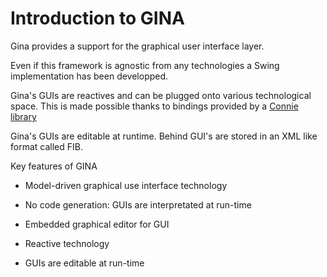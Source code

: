 # Introduction to GINA

Gina provides a support for the graphical user interface layer. 
  
Even if this framework is agnostic from any technologies a Swing implementation has been developped. 
  
Gina's GUIs are reactives and can be plugged onto various technological space. This is made possible thanks to bindings provided by a [Connie library](https://openflexo.org/connie/)
  
Gina's GUIs are editable at runtime. Behind GUI's are stored in an XML like format called FIB.
  
Key features of GINA

* Model-driven graphical use interface technology
  
* No code generation: GUIs are interpretated at run-time
  
* Embedded graphical editor for GUI
  
* Reactive technology
  
* GUIs are editable at run-time
  